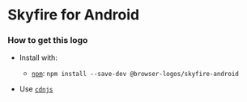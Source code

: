 # Skyfire for Android

### How to get this logo

* Install with:
  * [`npm`](https://www.npmjs.com/): `npm install --save-dev @browser-logos/skyfire-android`

* Use [`cdnjs`](https://cdnjs.com/libraries/browser-logos)
